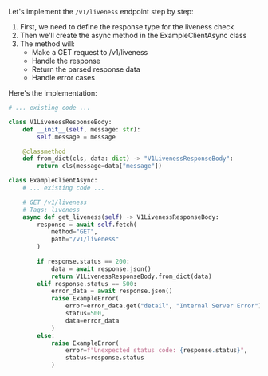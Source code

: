 Let's implement the `/v1/liveness` endpoint step by step:

1. First, we need to define the response type for the liveness check
2. Then we'll create the async method in the ExampleClientAsync class
3. The method will:
   - Make a GET request to /v1/liveness
   - Handle the response
   - Return the parsed response data
   - Handle error cases

Here's the implementation:

```python
# ... existing code ...

class V1LivenessResponseBody:
    def __init__(self, message: str):
        self.message = message

    @classmethod
    def from_dict(cls, data: dict) -> "V1LivenessResponseBody":
        return cls(message=data["message"])

class ExampleClientAsync:
    # ... existing code ...

    # GET /v1/liveness
    # Tags: liveness
    async def get_liveness(self) -> V1LivenessResponseBody:
        response = await self.fetch(
            method="GET",
            path="/v1/liveness"
        )
        
        if response.status == 200:
            data = await response.json()
            return V1LivenessResponseBody.from_dict(data)
        elif response.status == 500:
            error_data = await response.json()
            raise ExampleError(
                error=error_data.get("detail", "Internal Server Error"),
                status=500,
                data=error_data
            )
        else:
            raise ExampleError(
                error=f"Unexpected status code: {response.status}",
                status=response.status
            )
```